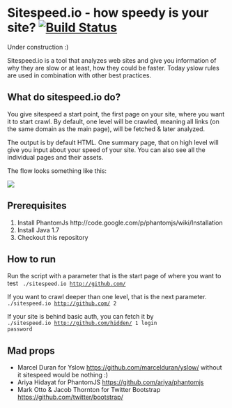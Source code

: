Sitespeed.io - how speedy is your site? [![Build Status](https://secure.travis-ci.org/soulgalore/sitespeed.io.png?branch=master)](http://travis-ci.org/soulgalore/sitespeed.io)
=============

Under construction :)

Sitespeed.io is a tool that analyzes web sites and give you information of why they are slow or at least, how they could be faster. Today yslow rules are used in combination with other best practices. 

What do sitespeed.io do?   
-------
You give sitespeed a start point, the first page on your site, where you want it to start crawl. By default, one level will be crawled, meaning all links (on the same domain as the main page), will be fetched & later analyzed. 

The output is by default HTML. One summary page, that on high level will give you input about your speed of your site. You can also see all the individual pages and their assets.

The flow looks something like this:

<img src="http://sitespeed.io/sitespeed.io-flow.jpg">
 
Prerequisites
-------
<ol>
<li>Install PhantomJs http://code.google.com/p/phantomjs/wiki/Installation</li>
<li>Install Java 1.7</li>
<li>Checkout this repository</li>
</ol>

How to run
-------
Run the script with a parameter that is the start page of where you want to test
<code>
./sitespeed.io http://github.com/
</code>

If you want to crawl deeper than one level, that is the next parameter.
<code>
./sitespeed.io http://github.com/ 2
</code>

If your site is behind basic auth, you can fetch it by
<code>
./sitespeed.io http://github.com/hidden/ 1 login password
</code>

Mad props
-------
* Marcel Duran for Yslow https://github.com/marcelduran/yslow/  without it sitespeed would be nothing :)
* Ariya Hidayat for PhantomJS https://github.com/ariya/phantomjs
* Mark Otto & Jacob Thornton for Twitter Bootstrap https://github.com/twitter/bootstrap/